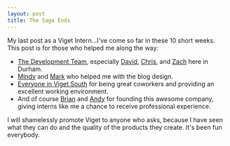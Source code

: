 ```yaml
---
layout: post
title: The Saga Ends
---
```


My last post as a Viget Intern...I've come so far in these 10 short weeks. This post is
for those who helped me along the way:
<ul>
  <li>
  <a href="http://viget.com/about#developers">The Development Team</a>, especially
  <a href="http://viget.com/about/team/deisinger">David</a>, <a href="http://viget.com/about/team/cjones">Chris</a>, and <a href="http://viget.com/about/team/zporter">Zach</a>
  here in Durham.
  </li>
  <li>
  <a href="http://viget.com/about/team/mwagner">Mindy</a> and <a href="http://viget.com/about/team/msteinruck">Mark</a> who helped me with the blog design.
  </li>
  <li>
  <a href="http://viget.com/about#durham-nc">Everyone in Viget South</a> for being great coworkers and providing an excellent working environment.
  </li>
  <li>
  And of course <a href="http://viget.com/about/team/bwilliams">Brian</a> and <a href="http://viget.com/about/team/arankin">Andy</a> for founding this
  awesome company, giving interns like me a chance to receive professional experience.
  </li>
</ul>

I will shamelessly promote Viget to anyone who asks, because I have seen what they can do and the quality of the products they create. It's been fun everybody.
